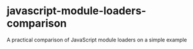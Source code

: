 # javascript-module-loaders-comparison
A practical comparison of JavaScript module loaders on a simple example
